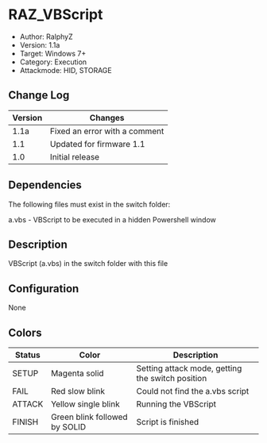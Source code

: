 # RAZ_VBScript
* Author: RalphyZ 
* Version: 1.1a
* Target: Windows 7+
* Category: Execution
* Attackmode: HID, STORAGE

## Change Log
| Version | Changes                       |
| ------- | ------------------------------|
| 1.1a    | Fixed an error with a comment |
| 1.1     | Updated for firmware 1.1      |
| 1.0     | Initial release               |

## Dependencies
The following files must exist in the switch folder:

a.vbs - VBScript to be executed in a hidden Powershell window

## Description
VBScript (a.vbs) in the switch folder with this file

## Configuration
None

## Colors
| Status    | Color                         | Description                                      |
| --------- | ------------------------------| ------------------------------------------------ |
| SETUP     | Magenta solid                 | Setting attack mode, getting the switch position | 
| FAIL      | Red slow blink                | Could not find the a.vbs script                  | 
| ATTACK    | Yellow single blink           | Running the VBScript                             | 
| FINISH    | Green blink followed by SOLID | Script is finished                               |